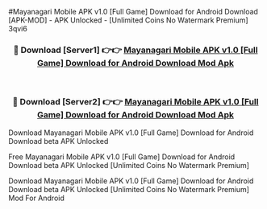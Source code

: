 #Mayanagari Mobile APK v1.0 [Full Game] Download for Android Download [APK-MOD] - APK Unlocked - [Unlimited Coins No Watermark Premium] 3qvi6



<div align="center">

<h3>🔴 Download [Server1] 👉👉 <a href="https://momento.my/?title=Mayanagari_Mobile_APK_v1.0_[Full_Game]_Download_for_Android_Download">Mayanagari Mobile APK v1.0 [Full Game] Download for Android Download Mod Apk</a></h3><br>

<h3>🔴 Download [Server2] 👉👉 <a href="https://momento.my/?title=Mayanagari_Mobile_APK_v1.0_[Full_Game]_Download_for_Android_Download">Mayanagari Mobile APK v1.0 [Full Game] Download for Android Download Mod Apk</a></h3>
</div>



Download Mayanagari Mobile APK v1.0 [Full Game] Download for Android Download beta APK Unlocked

Free Mayanagari Mobile APK v1.0 [Full Game] Download for Android Download beta APK Unlocked [Unlimited Coins No Watermark Premium]

Download Mayanagari Mobile APK v1.0 [Full Game] Download for Android Download beta APK Unlocked [Unlimited Coins No Watermark Premium] Mod For Android
